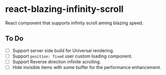# react-blazing-infinity-scroll

React component that supports infinity scroll aiming blazing speed.

## To Do

- [ ] Support server side build for Universal rendering.
- [ ] Support `position: fixed` user custom loading component.
- [ ] Support Reverse direction infinite scrolling.
- [ ] Hide invisible items with some buffer for the performance enhancement.
